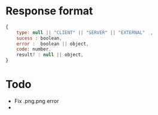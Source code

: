 # Response format

```js
{
    type: null || "CLIENT" || "SERVER" || "EXTERNAL"  ,
    sucess : boolean,
    error :  boolean || object,
    code: number,
    result? : null || object,
}
```

# Todo

-   Fix .png.png error
-
